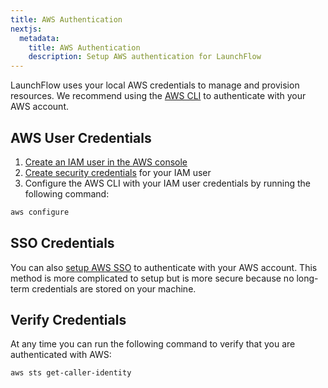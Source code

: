 ```yaml
---
title: AWS Authentication
nextjs:
  metadata:
    title: AWS Authentication
    description: Setup AWS authentication for LaunchFlow
---
```


LaunchFlow uses your local AWS credentials to manage and provision resources.
We recommend using the [AWS CLI](https://docs.aws.amazon.com/cli/latest/userguide/getting-started-install.html) to authenticate with your AWS account.

## AWS User Credentials

1. [Create an IAM user in the AWS console](https://docs.aws.amazon.com/IAM/latest/UserGuide/id_users_create.html#id_users_create_console)
2. [Create security credentials](https://docs.aws.amazon.com/IAM/latest/UserGuide/id_credentials_access-keys.html#Using_CreateAccessKey) for your IAM user
3. Configure the AWS CLI with your IAM user credentials by running the following command:

```bash
aws configure
```

## SSO Credentials

You can also [setup AWS SSO](https://docs.aws.amazon.com/cli/latest/userguide/cli-configure-sso.html) to authenticate with your AWS account.
This method is more complicated to setup but is more secure because no long-term credentials are stored on your machine.

## Verify Credentials

At any time you can run the following command to verify that you are authenticated with AWS:

```bash
aws sts get-caller-identity
```
